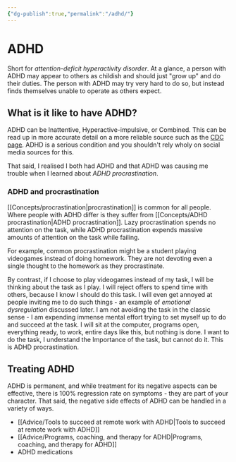 ```yaml
---
{"dg-publish":true,"permalink":"/adhd/"}
---
```



# ADHD

Short for *attention-deficit hyperactivity disorder*. At a glance, a person with ADHD may appear to others as childish and should just "grow up" and do their duties. The person with ADHD may try very hard to do so, but instead finds themselves unable to operate as others expect. 

## What is it like to have  ADHD?

ADHD can be Inattentive, Hyperactive-impulsive, or Combined. This can be read up in more accurate detail on a more reliable source such as the [CDC page](https://www.cdc.gov/ncbddd/adhd/facts.html). ADHD is a serious condition and you shouldn't rely wholy on social media sources for this.

That said, I realised I both had ADHD and that ADHD was causing me trouble when I learned about *ADHD procrastination*.

### ADHD and procrastination

[[Concepts/procrastination\|procrastination]] is common for all people. Where people with ADHD differ is they suffer from [[Concepts/ADHD procrastination\|ADHD procrastination]]. Lazy procrastination spends no attention on the task, while ADHD procrastination expends massive amounts of attention on the task while failing.

For example, common procrastination might be a student playing videogames instead of doing homework. They are not devoting even a single thought to the homework as they procrastinate.

By contrast, if I choose to play videogames instead of my task, I will be thinking about the task as I play. I will reject offers to spend time with others, because I know I should do this task. I will even get annoyed at people inviting me to do such things - an example of *emotional dysregulation* discussed later. I am not avoiding the task in the classic sense - I am expending immense mental effort trying to set myself up to do and succeed at the task. I will sit at the computer, programs open, everything ready, to work, entire days like this, but nothing is done. I want to do the task, I understand the Importance of the task, but cannot do it. This is ADHD procrastination.

## Treating ADHD

ADHD is permanent, and while treatment for its negative aspects can be effective, there is 100% regression rate on symptoms - they are part of your character. That said, the negative side effects of ADHD can be handled in a variety of ways.

- [[Advice/Tools to succeed at remote work with ADHD\|Tools to succeed at remote work with ADHD]]
- [[Advice/Programs, coaching, and therapy for ADHD\|Programs, coaching, and therapy for ADHD]]
- ADHD medications



